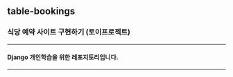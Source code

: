 ## table-bookings

### 식당 예약 사이트 구현하기 (토이프로젝트)

---------

#### Django 개인학습을 위한 레포지토리입니다.
---------
